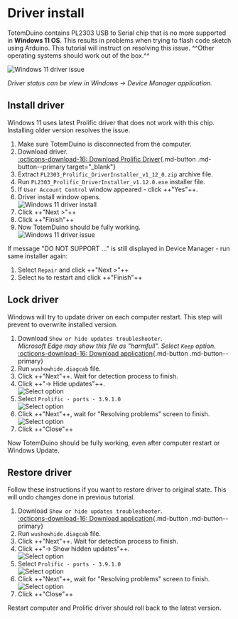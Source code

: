 # Driver install

TotemDuino contains PL2303 USB to Serial chip that is no more supported in **Windows 11 OS**. This results in problems when trying to flash code sketch using Arduino. This tutorial will instruct on resolving this issue. ^^Other operating systems should work out of the box.^^

![Windows 11 driver issue](../assets/images/windows-11-driver-issue.jpg)

_Driver status can be view in Windows → Device Manager application._

## Install driver

Windows 11 uses latest Prolific driver that does not work with this chip. Installing older version resolves the issue.

1. Make sure TotemDuino is disconnected from the computer.
1. Download driver.  
[:octicons-download-16: Download Prolific Driver](https://web.archive.org/web/20211221091151/http://www.prolific.com.tw/UserFiles/files/PL2303_Prolific_DriverInstaller_v1_12_0.zip){.md-button .md-button--primary target="_blank"}
1. Extract `PL2303_Prolific_DriverInstaller_v1_12_0.zip` archive file.
1. Run `PL2303_Prolific_DriverInstaller_v1.12.0.exe` installer file.
1. If `User Account Control` window appeared - click ++"Yes"++.
1. Driver install window opens.  
![Windows 11 driver install](../assets/images/windows-11-driver-install.jpg)
1. Click ++"Next >"++
1. Click ++"Finish"++
1. Now TotemDuino should be fully working.  
![Windows 11 driver issue](../assets/images/windows-11-driver-fixed.jpg)

If message "DO NOT SUPPORT ..." is still displayed in Device Manager - run same installer again:

1. Select `Repair` and click ++"Next >"++
1. Select `No` to restart and click ++"Finish"++

## Lock driver

Windows will try to update driver on each computer restart. This step will prevent to overwrite installed version.

1. Download `Show or hide updates troubleshooter`.  
_Microsoft Edge may show this file as "harmfull". Select `Keep` option._  
[:octicons-download-16: Download application](https://download.microsoft.com/download/f/2/2/f22d5fdb-59cd-4275-8c95-1be17bf70b21/wushowhide.diagcab){.md-button .md-button--primary}
1. Run `wushowhide.diagcab` file.
1. Click ++"Next"++. Wait for detection process to finish.
1. Click ++"→ Hide updates"++.  
![Select option](../assets/images/show-or-hide-menu.jpg)
1. Select `Prolific - ports - 3.9.1.0`  
![Select option](../assets/images/show-or-hide-select.jpg)
1. Click ++"Next"++, wait for "Resolving problems" screen to finish.  
![Select option](../assets/images/show-or-hide-finish.jpg)
1. Click ++"Close"++

Now TotemDuino should be fully working, even after computer restart or Windows Update.

## Restore driver

Follow these instructions if you want to restore driver to original state. This will undo changes done in previous tutorial.

1. Download `Show or hide updates troubleshooter`.  
[:octicons-download-16: Download application](https://download.microsoft.com/download/f/2/2/f22d5fdb-59cd-4275-8c95-1be17bf70b21/wushowhide.diagcab){.md-button .md-button--primary}
1. Run `wushowhide.diagcab` file.
1. Click ++"Next"++. Wait for detection process to finish.
1. Click ++"→ Show hidden updates"++.  
![Select option](../assets/images/show-or-hide-menu.jpg)
1. Select `Prolific - ports - 3.9.1.0`  
![Select option](../assets/images/show-or-hide-select2.jpg)
1. Click ++"Next"++, wait for "Resolving problems" screen to finish.  
![Select option](../assets/images/show-or-hide-finish.jpg)
1. Click ++"Close"++

Restart computer and Prolific driver should roll back to the latest version.
